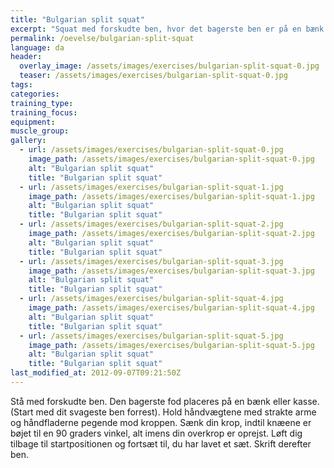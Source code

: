 ```yaml
---
title: "Bulgarian split squat"
excerpt: "Squat med forskudte ben, hvor det bagerste ben er på en bænk. Evt. med håndvægte i hænderne."
permalink: /oevelse/bulgarian-split-squat
language: da
header:
  overlay_image: /assets/images/exercises/bulgarian-split-squat-0.jpg
  teaser: /assets/images/exercises/bulgarian-split-squat-0.jpg
tags:
categories:
training_type: 
training_focus: 
equipment:
muscle_group:
gallery:
  - url: /assets/images/exercises/bulgarian-split-squat-0.jpg
    image_path: /assets/images/exercises/bulgarian-split-squat-0.jpg
    alt: "Bulgarian split squat"
    title: "Bulgarian split squat"
  - url: /assets/images/exercises/bulgarian-split-squat-1.jpg
    image_path: /assets/images/exercises/bulgarian-split-squat-1.jpg
    alt: "Bulgarian split squat"
    title: "Bulgarian split squat"
  - url: /assets/images/exercises/bulgarian-split-squat-2.jpg
    image_path: /assets/images/exercises/bulgarian-split-squat-2.jpg
    alt: "Bulgarian split squat"
    title: "Bulgarian split squat"
  - url: /assets/images/exercises/bulgarian-split-squat-3.jpg
    image_path: /assets/images/exercises/bulgarian-split-squat-3.jpg
    alt: "Bulgarian split squat"
    title: "Bulgarian split squat"
  - url: /assets/images/exercises/bulgarian-split-squat-4.jpg
    image_path: /assets/images/exercises/bulgarian-split-squat-4.jpg
    alt: "Bulgarian split squat"
    title: "Bulgarian split squat"
  - url: /assets/images/exercises/bulgarian-split-squat-5.jpg
    image_path: /assets/images/exercises/bulgarian-split-squat-5.jpg
    alt: "Bulgarian split squat"
    title: "Bulgarian split squat"
last_modified_at: 2012-09-07T09:21:50Z
---
```


Stå med forskudte ben. Den bagerste fod placeres på en bænk eller kasse. (Start med dit svageste ben forrest). Hold håndvægtene med strakte arme og håndfladerne pegende mod kroppen. Sænk din krop, indtil knæene er bøjet til en 90 graders vinkel, alt imens din overkrop er oprejst. Løft dig tilbage til startpositionen og fortsæt til, du har lavet et sæt. Skrift derefter ben.
